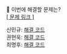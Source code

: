 👻 이번에 해결할 문제는? <br>
[[ 문제 링크 ]](https://school.programmers.co.kr/learn/courses/30/lessons/68644)

신민규: [해결 코드]() <br>
권현욱: [해결 코드]() <br>
최명후: [해결 코드]()
